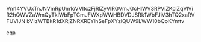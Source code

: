 Vm14YVUxTnJNVmRpUm1oVVltczFjRlZyVlRGVmJGcHlWV3RPVlZKclZqVlVi
R2hQWVZaWmQyTklWbFpTCmJFWXpWWHBDVDJSRk1WbFJiV3hTQ2xaRVFUVlJN
bVIzWTBkR1dXRjZNRXREYlhSeFpXYzlQUW9LWW10bQoKYmtv

eqa